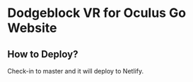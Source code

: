 # Dodgeblock VR for Oculus Go Website

## How to Deploy?
Check-in to master and it will deploy to Netlify.